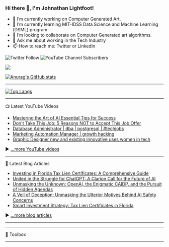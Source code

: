 ### Hi there 👋, I'm Johnathan Lightfoot!

<!--
**Exnav29/Exnav29** is a ✨ _special_ ✨ repository because its `README.md` (this file) appears on your GitHub profile.

Here are some ideas to get you started:

- 🔭 I’m currently working on ...
- 🌱 I’m currently learning ...
- 👯 I’m looking to collaborate on ...
- 🤔 I’m looking for help with ...
- 💬 Ask me about ...
- 📫 How to reach me: ...
- 😄 Pronouns: ...
- ⚡ Fun fact: ...
-->
- 🔭 I’m currently working on Computer Generated Art.
- 🌱 I’m currently learning MIT-IDSS Data Science and Machine Learning (DSML) program
- 👯 I’m looking to collaborate on Computer Generated art algorithms.
- 💬 Ask me about working in the Tech Industry
- 📫 How to reach me: Twitter or LinkedIn

![Twitter Follow](https://img.shields.io/twitter/follow/exnav29?style=plastic)     ![YouTube Channel Subscribers](https://img.shields.io/youtube/channel/subscribers/UCqgYXRrRiqrssrf53Vj4rvg?style=plastic)

![](https://komarev.com/ghpvc/?username=your-github-Exnav29&style=for-the-badge)

[![Anurag's GitHub stats](https://github-readme-stats.vercel.app/api?username=Exnav29&show_icons=true&theme=algolia)](https://github.com/anuraghazra/github-readme-stats)

---

[![Top Langs](https://github-readme-stats.vercel.app/api/top-langs/?username=exnav29&hide=java,html,css&theme=radical)](https://github.com/anuraghazra/github-readme-stats)

---

📺 Latest YouTube Videos

<!-- YOUTUBE-VIDEOS-LIST:START -->
- [Mastering the Art of AI Essential Tips for Success](https://www.youtube.com/watch?v=XGN4OT2jP2g)
- [Don&#39;t Take This Job: 5 Reasons NOT to Accept This Job Offer](https://www.youtube.com/watch?v=DVPSIlS4Wac)
- [Database Administrator |  dba |  postgresql | #techjobs](https://www.youtube.com/watch?v=ibQ2SlaAHvQ)
- [Marketing Automation Manager | growth hacking](https://www.youtube.com/watch?v=WvUaYhmuxzU)
- [Graphic Designer  new and existing innovative uses women in tech](https://www.youtube.com/watch?v=t2uJoAdlwA0)
<!-- YOUTUBE-VIDEOS-LIST:END -->


▶ [...more YouTube videos](https://www.youtube.com/channel/UCw1ImC2Ybtju74ble3ldzmg?sub_confirmation=1)

---

📘 Latest Blog Articles

<!-- BLOG-POST-LIST:START -->
- [Investing in Florida Tax Lien Certificates: A Comprehensive Guide](https://medium.com/@exnav29/investing-in-florida-tax-lien-certificates-a-comprehensive-guide-7805651a772b?source=rss-dce3a1ee8891------2)
- [United in the Struggle for ChatGPT: A Clarion Call for the Future of AI](https://medium.com/@exnav29/united-in-the-struggle-for-chatgpt-a-clarion-call-for-the-future-of-ai-55c278b83b2b?source=rss-dce3a1ee8891------2)
- [Unmasking the Unknown: OpenAI, the Enigmatic CAIDP, and the Pursuit of Hidden Agendas](https://medium.com/@exnav29/unmasking-the-unknown-openai-the-enigmatic-caidp-and-the-pursuit-of-hidden-agendas-afa5b293d552?source=rss-dce3a1ee8891------2)
- [A Veil of Deception: Unmasking the Ulterior Motives Behind AI Safety Concerns](https://medium.com/@exnav29/a-veil-of-deception-unmasking-the-ulterior-motives-behind-ai-safety-concerns-6c67904452b2?source=rss-dce3a1ee8891------2)
- [Smart Investment Strategy: Tax Lien Certificates in Florida](https://medium.com/@exnav29/smart-investment-strategy-tax-lien-certificates-in-florida-66bb3c86f1a6?source=rss-dce3a1ee8891------2)
<!-- BLOG-POST-LIST:END -->

▶ [...more blog articles](https://medium.com/@exnav29)

---


---

🧰 Toolbox


---
